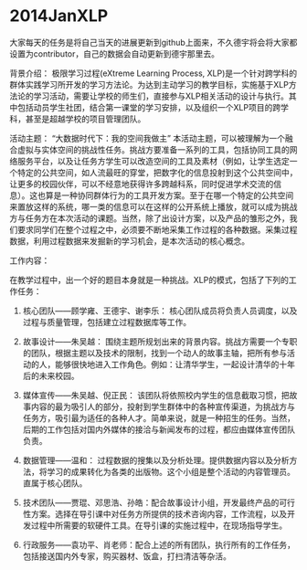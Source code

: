 2014JanXLP
==========

大家每天的任务是将自己当天的进展更新到github上面来，不久德宇将会将大家都设置为contributor，自己的数据会自动更新到德宇那里去。

背景介绍：
    极限学习过程(eXtreme Learning Process, XLP)是一个针对跨学科的群体实践学习所开发的学习方法论。为达到主动学习的教学目标，实施基于XLP方法论的学习活动，需要让学校的师生们，直接参与XLP相关活动的设计与执行。其中包括动员学生社团，结合第一课堂的学习安排，以及组织一个XLP项目的跨学科，甚至是超越学校的项目管理团队。

活动主题：
                                        “大数据时代下：我的空间我做主”
本活动主题，可以被理解为一个融合虚拟与实体空间的挑战性任务。挑战方要准备一系列的工具，包括协同工具的网络服务平台，以及让任务方学生可以改造空间的工具及素材（例如，让学生选定一个特定的公共空间，如人流最旺的穿堂，把数字化的信息投射到这个公共空间中，让更多的校园伙伴，可以不经意地获得许多跨越科系，同时促进学术交流的信息）。这也算是一种协同群体行为的工具开发方案。至于在哪一个特定的公共空间来置放这样的系统，哪一类的信息可以在这样的公开系统上播放，就可以成为挑战方与任务方在本次活动的课题。当然，除了出设计方案，以及产品的雏形之外，我们要求同学们在整个过程之中，必须要不断地采集工作过程的各种数据。采集过程数据，利用过程数据来发掘新的学习机会，是本次活动的核心概念。

工作内容：

在教学过程中，出一个好的题目本身就是一种挑战。XLP的模式，包括了下列的工作任务：
1)	核心团队——顾学雍、王德宇、谢李乐：
    核心团队成员将负责人员调度，以及过程与质量管理，包括建立过程数据库等工作。

2)	故事设计——朱吴越：
    围绕主题所规划出来的背景内容。挑战方需要一个专职的团队，根据主题以及技术的限制，找到一个动人的故事主轴，把所有参与活动的人，能够很快地进入工作角色。例如：让清华学生，一起设计清华的十年后的未来校园。

3)	媒体宣传——朱吴越、倪正民：
该团队将依照校内学生的信息截取习惯，把故事内容的最为吸引人的部分，投射到学生群体中的各种宣传渠道，为挑战方与任务方，吸引最为适任的各种人才。简单来说，就是一种招生的任务。当然，后期的工作包括对国内外媒体的接洽与新闻发布的过程，都应由媒体宣传团队负责。

4)	数据管理——温和：
过程数据的搜集以及分析处理。提供数据内容以及分析方法，将学习的成果转化为各类的出版物。这个小组是整个活动的内容管理员。直属于核心团队。
  
5)	技术团队——贾琨、邓思浩、孙皓：配合故事设计小组，开发最终产品的可行性方案。选择在导引课中对任务方所提供的技术咨询内容，工作流程，以及开发过程中所需要的软硬件工具。在导引课的实施过程中，在现场指导学生。

6)	行政服务——袁功平、肖老师：配合上述的所有团队，执行所有的工作任务，包括接送国内外专家，购买器材、饭盒，打扫清洁等杂活。
